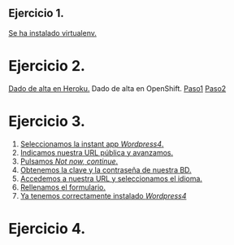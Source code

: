 Ejercicio 1.
---
[Se ha instalado virtualenv.](https://github.com/Jarotru/IV/blob/master/Ejercicios/Tema2_Imagenes/1.0.jpg)

Ejercicio 2.
===
[Dado de alta en Heroku.](https://github.com/Jarotru/IV/blob/master/Ejercicios/Tema2_Imagenes/2.0.jpg)
Dado de alta en OpenShift. 
  [Paso1](https://github.com/Jarotru/IV/blob/master/Ejercicios/Tema2_Imagenes/2.1.jpg)
  [Paso2](https://github.com/Jarotru/IV/blob/master/Ejercicios/Tema2_Imagenes/2.2.jpg)

Ejercicio 3.
===
1. [Seleccionamos la instant app *Wordpress4*.](https://github.com/Jarotru/IV/blob/master/Ejercicios/Tema2_Imagenes/3.1.jpg)
2. [Indicamos nuestra URL pública y avanzamos.](https://github.com/Jarotru/IV/blob/master/Ejercicios/Tema2_Imagenes/3.2.jpg)
3. [Pulsamos *Not now, continue*.](https://github.com/Jarotru/IV/blob/master/Ejercicios/Tema2_Imagenes/3.3.jpg)
4. [Obtenemos la clave y la contraseña de nuestra BD.](https://github.com/Jarotru/IV/blob/master/Ejercicios/Tema2_Imagenes/3.4.jpg)
5. [Accedemos a nuestra URL y seleccionamos el idioma.](https://github.com/Jarotru/IV/blob/master/Ejercicios/Tema2_Imagenes/3.5.jpg)
6. [Rellenamos el formulario.](https://github.com/Jarotru/IV/blob/master/Ejercicios/Tema2_Imagenes/3.6.jpg)
7. [Ya tenemos correctamente instalado *Wordpress4*](https://github.com/Jarotru/IV/blob/master/Ejercicios/Tema2_Imagenes/3.7.jpg)

Ejercicio 4.
===
